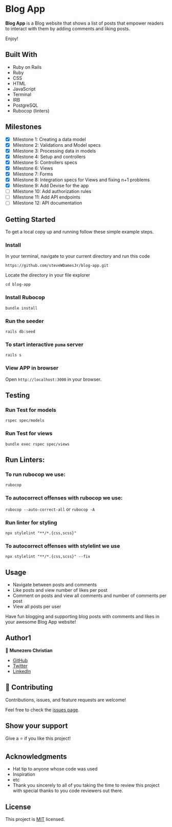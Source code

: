 # Blog App

**Blog App** is a Blog website that shows a list of posts that empower readers to interact with them by adding comments and liking posts.


Enjoy!

## Built With

- Ruby on Rails
- Ruby
- CSS
- HTML
- JavaScript
- Terminal
- IRB
- PostgreSQL
- Rubocop (linters)

## Milestones

- [x] Milestone 1: Creating a data model
- [x] Milestone 2: Validations and Model specs
- [x] Milestone 3: Processing data in models
- [x] Milestone 4: Setup and controllers
- [x] Milestone 5: Controllers specs
- [x] Milestone 6: Views
- [x] Milestone 7: Forms
- [x] Milestone 8: Integration specs for Views and fixing n+1 problems
- [x] Milestone 9: Add Devise for the app
- [ ] Milestone 10: Add authorization rules
- [ ] Milestone 11: Add API endpoints
- [ ] Milestone 12: API documentation

## Getting Started

To get a local copy up and running follow these simple example steps.

### Install

In your terminal, navigate to your current directory and run this code

`https://github.com/steveWDamesJr/blog-app.git`

Locate the directory in your file explorer

`cd blog-app`

### Install Rubocop

`bundle install`

### Run the seeder

`rails db:seed`

### To start interactive `puma` server

`rails s`

### View APP in browser

Open `http://localhost:3000` in your browser.


## Testing

### Run Test for models

`rspec spec/models`

### Run Test for views

`bundle exec rspec spec/views`

## Run Linters:

### To run rubocop we use:

`rubocop`

### To autocorrect offenses with rubocop we use:

`rubocop --auto-correct-all` or
`rubocop -A`

### Run linter for styling

`npx stylelint "**/*.{css,scss}"`

### To autocorrect offenses with stylelint we use

`npx stylelint "**/*.{css,scss}" --fix`

## Usage

- Navigate between posts and comments
- Like posts and view number of likes per post
- Comment on posts and view all comments and number of comments per post
- View all posts per user

Have fun blogging and supporting blog posts with comments and likes in your awesome Blog App website!

## Author1

👤 **Munezero Christian**

- [GitHub](https://github.com/kaitcham)
- [Twitter](https://twitter.com/kaitcham)
- [LinkedIn](https://www.linkedin.com/in/kaitcham/)

## 🤝 Contributing

Contributions, issues, and feature requests are welcome!

Feel free to check the [issues page](https://github.com/kaitcham/blog-app/issues).

## Show your support

Give a ⭐️ if you like this project!

## Acknowledgments

- Hat tip to anyone whose code was used
- Inspiration
- etc
- Thank you sincerely to all of you taking the time to review this project with special thanks to you code reviewers out there.

## License

This project is [MIT](./MIT.md) licensed.
